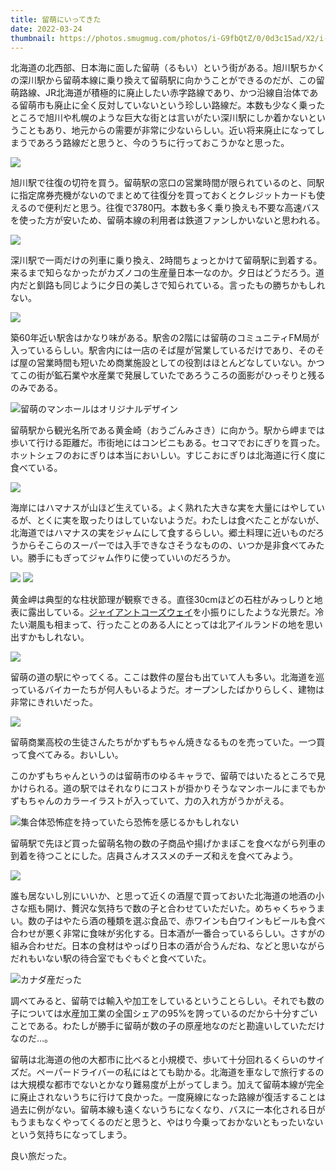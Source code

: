 ```yaml
---
title: 留萌にいってきた
date: 2022-03-24
thumbnail: https://photos.smugmug.com/photos/i-G9fbQtZ/0/0d3c15ad/X2/i-G9fbQtZ-X2.jpg
---
```


北海道の北西部、日本海に面した留萌（るもい）という街がある。旭川駅ちかくの深川駅から留萌本線に乗り換えて留萌駅に向かうことができるのだが、この留萌路線、JR北海道が積極的に廃止したい赤字路線であり、かつ沿線自治体である留萌市も廃止に全く反対していないという珍しい路線だ。本数も少なく乗ったところで旭川や札幌のような巨大な街とは言いがたい深川駅にしか着かないということもあり、地元からの需要が非常に少ないらしい。近い将来廃止になってしまうであろう路線だと思うと、今のうちに行っておこうかなと思った。

![](https://photos.smugmug.com/photos/i-wqfJM5V/0/8b6e5087/X2/i-wqfJM5V-X2.jpg)

旭川駅で往復の切符を買う。留萌駅の窓口の営業時間が限られているのと、同駅に指定席券売機がないのでまとめて往復分を買っておくとクレジットカードも使えるので便利だと思う。往復で3780円。本数も多く乗り換えも不要な高速バスを使った方が安いため、留萌本線の利用者は鉄道ファンしかいないと思われる。

![](https://photos.smugmug.com/photos/i-tPwM7q6/0/c51813bd/X2/i-tPwM7q6-X2.jpg)

深川駅で一両だけの列車に乗り換え、2時間ちょっとかけて留萌駅に到着する。来るまで知らなかったがカズノコの生産量日本一なのか。夕日はどうだろう。道内だと釧路も同じように夕日の美しさで知られている。言ったもの勝ちかもしれない。

![](https://photos.smugmug.com/photos/i-G9fbQtZ/0/0d3c15ad/X2/i-G9fbQtZ-X2.jpg)

築60年近い駅舎はかなり味がある。駅舎の2階には留萌のコミュニティFM局が入っているらしい。駅舎内には一店のそば屋が営業しているだけであり、そのそば屋の営業時間も短いため商業施設としての役割はほとんどなしていない。かつてこの街が鉱石業や水産業で発展していたであろうころの面影がひっそりと残るのみである。

![留萌のマンホールはオリジナルデザイン](https://photos.smugmug.com/photos/i-pDSv24v/0/cc9b4f6b/X2/i-pDSv24v-X2.jpg)

留萌駅から観光名所である黄金崎（おうごんみさき）に向かう。駅から岬までは歩いて行ける距離だ。市街地にはコンビニもある。セコマでおにぎりを買った。ホットシェフのおにぎりは本当においしい。すじこおにぎりは北海道に行く度に食べている。

![](https://photos.smugmug.com/photos/i-rh35PWR/0/9419ad97/X2/i-rh35PWR-X2.jpg)

海岸にはハマナスが山ほど生えている。よく熟れた大きな実を大量にはやしているが、とくに実を取ったりはしていないようだ。わたしは食べたことがないが、北海道ではハマナスの実をジャムにして食するらしい。郷土料理に近いものだろうからそこらのスーパーでは入手できなさそうなものの、いつか是非食べてみたい。勝手にもぎってジャム作りに使っていいのだろうか。

![](https://photos.smugmug.com/photos/i-n5j7xpK/0/13010c38/X2/i-n5j7xpK-X2.jpg)
![](https://photos.smugmug.com/photos/i-pc7ZQ2R/0/4758f128/X2/i-pc7ZQ2R-X2.jpg)

黄金岬は典型的な柱状節理が観察できる。直径30cmほどの石柱がみっしりと地表に露出している。[ジャイアントコーズウェイ](/post/1643833015/)を小振りにしたような光景だ。冷たい潮風も相まって、行ったことのある人にとっては北アイルランドの地を思い出すかもしれない。

![](https://photos.smugmug.com/photos/i-B6s6DmL/0/401e86df/X2/i-B6s6DmL-X2.jpg)

留萌の道の駅にやってくる。ここは数件の屋台も出ていて人も多い。北海道を巡っているバイカーたちが何人もいるようだ。オープンしたばかりらしく、建物は非常にきれいだった。

![](https://photos.smugmug.com/photos/i-QMgPxd7/0/0e3549ad/X2/i-QMgPxd7-X2.jpg)

留萌商業高校の生徒さんたちがかずもちゃん焼きなるものを売っていた。一つ買って食べてみる。おいしい。

このかずもちゃんというのは留萌市のゆるキャラで、留萌ではいたるところで見かけられる。道の駅ではそれなりにコストが掛かりそうなマンホールにまでもかずもちゃんのカラーイラストが入っていて、力の入れ方がうかがえる。

![集合体恐怖症を持っていたら恐怖を感じるかもしれない](https://photos.smugmug.com/photos/i-4Hn4Jpq/0/097f30d5/X2/i-4Hn4Jpq-X2.jpg)

留萌駅で先ほど買った留萌名物の数の子商品や揚げかまぼこを食べながら列車の到着を待つことにした。店員さんオススメのチーズ和えを食べてみよう。

![](https://photos.smugmug.com/photos/i-WxTmtjn/0/3aac9d30/X2/i-WxTmtjn-X2.jpg)

誰も居ないし別にいいか、と思って近くの酒屋で買っておいた北海道の地酒の小さな瓶も開け、贅沢な気持ちで数の子と合わせていただいた。めちゃくちゃうまい。数の子はやたら酒の種類を選ぶ食品で、赤ワインも白ワインもビールも食べ合わせが悪く非常に食味が劣化する。日本酒が一番合っているらしい。さすがの組み合わせだ。日本の食材はやっぱり日本の酒が合うんだね、などと思いながらだれもいない駅の待合室でもぐもぐと食べていた。

![カナダ産だった](https://photos.smugmug.com/photos/i-Z98vXJn/0/1e1841ba/X2/i-Z98vXJn-X2.jpg)

調べてみると、留萌では輸入や加工をしているということらしい。それでも数の子については水産加工業の全国シェアの95%を誇っているのだから十分すごいことである。わたしが勝手に留萌が数の子の原産地なのだと勘違いしていただけなのだ…。

留萌は北海道の他の大都市に比べると小規模で、歩いて十分回れるくらいのサイズだ。ペーパードライバーの私にはとても助かる。北海道を車なしで旅行するのは大規模な都市でないとかなり難易度が上がってしまう。加えて留萌本線が完全に廃止されないうちに行けて良かった。一度廃線になった路線が復活することは過去に例がない。留萌本線も遠くないうちになくなり、バスに一本化される日がもうまもなくやってくるのだと思うと、やはり今乗っておかないともったいないという気持ちになってしまう。

良い旅だった。
